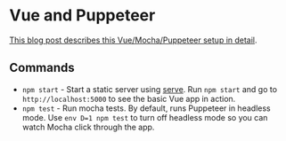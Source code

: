 # Vue and Puppeteer

[This blog post describes this Vue/Mocha/Puppeteer setup in detail](http://thecodebarbarian.com/testing-vue-apps-with-puppeteer-and-mocha.html).

## Commands

- `npm start` - Start a static server using [serve](https://www.npmjs.com/package/serve). Run `npm start` and go to `http://localhost:5000` to see the basic Vue app in action.
- `npm test` - Run mocha tests. By default, runs Puppeteer in headless mode. Use `env D=1 npm test` to turn off headless mode so you can watch Mocha click through the app.
